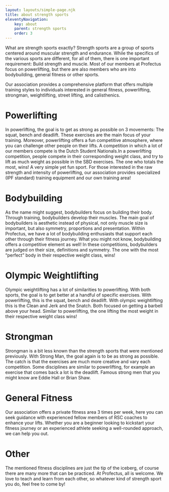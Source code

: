 ```yaml
---
layout: layouts/simple-page.njk
title: about strength sports
eleventyNavigation:
    key: about
    parent: strength sports
    order: 3
---
```

What are strength sports exactly? Strength sports are a group of sports centered around muscular strength and endurance. While the specifics of the various sports are different, for all of them, there is one important requirement: Build strength and muscle. Most of our members at Profectus focus on powerlifting, but there are also members who are into bodybuilding, general fitness or other sports. 

Our association provides a comprehensive platform that offers multiple training styles to individuals interested in general fitness, powerlifting, strongman, weightlifting, street lifting, and calisthenics. 

# Powerlifting
In powerlifting, the goal is to get as strong as possible on 3 movements: The squat, bench and deadlift. These exercises are the main focus of your training. Moreover, powerlifting offers a fun competitive atmosphere, where you can challenge other people on their lifts. A competition in which a lot of our members compete is the Dutch Student Nationals.In a powerlifting competition, people compete in their corresponding weight class, and try to lift as much weight as possible in the SBD exercises. The one who totals the most, wins! A very simple yet fun sport.
For those interested in the raw strength and intensity of powerlifting, our association provides specialized (IPF standard) training equipment and our own training area!

# Bodybuilding
As the name might suggest, bodybuilders focus on building their body. Through training, bodybuilders develop their muscles. The main goal of bodybuilders is aesthetic instead of physical, not only muscle size is important, but also symmetry, proportions and presentation. Within Profectus, we have a lot of bodybuilding enthusiasts that support each other through their fitness journey.
What you might not know, bodybuilding offers a competitive element as well! In these competitions, bodybuilders are judged on their size, definitions and symmetry. The one with the most “perfect” body in their respective weight class, wins!

# Olympic Weightlifting
Olympic weightlifting has a lot of similarities to powerlifting. With both sports, the goal is to get better at a handful of specific exercises. With powerlifting, this is the squat, bench and deadlift. With olympic weightlifting this is the Clean and Jerk and the Snatch. Both focused on getting a barbell above your head. Similar to powerlifting, the one lifting the most weight in their respective weight class wins!

# Strongman
Strongman is a bit less known than the strength sports that were mentioned previously. With Strong Man, the goal again is to be as strong as possible. The catch is that the exercises are much more creative and vary each competition. Some disciplines are similar to powerlifting, for example an exercise that comes back a lot is the deadlift. Famous strong men that you might know are Eddie Hall or Brian Shaw.

# General Fitness
Our association offers a private fitness area 3 times per week, here you can seek guidance with experienced fellow members of RSC coaches to enhance your lifts. Whether you are a beginner looking to kickstart your fitness journey or an experienced athlete seeking a well-rounded approach, we can help you out. 


# Other
The mentioned fitness disciplines are just the tip of the iceberg, of course there are many more that can be practiced. At Profectus, all is welcome. We love to teach and learn from each other, so whatever kind of strength sport you do, feel free to come by!

